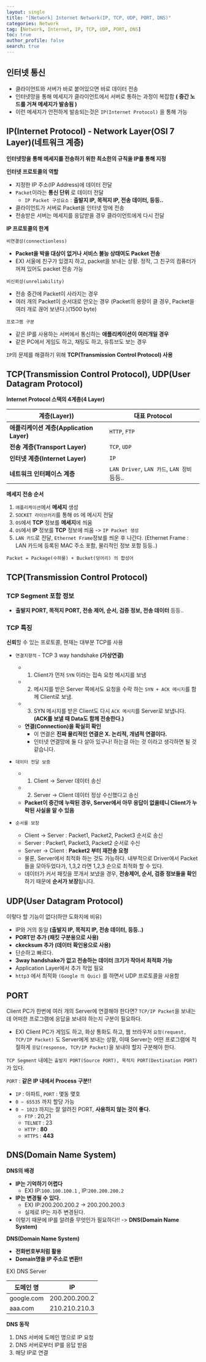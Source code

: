 ```yaml
---
layout: single
title: "[Network] Internet Network(IP, TCP, UDP, PORT, DNS)"
categories: Network
tag: [Network, Internet, IP, TCP, UDP, PORT, DNS]
toc: true
author_profile: false
search: true
---
```


## 인터넷 통신

- 클라이언트와 서버가 바로 붙어있으면 바로 데이터 전송
- 인터넷망을 통해 메세지가 클라이언트에서 서버로 통하는 과정이 복잡함 **( 중간 노드를 거쳐 메세지가 발송됨 )**
- 이런 메세지가 안전하게 발송되는것은 `IP(Internet Protocol)` 을 통해 가능

## IP(Internet Protocol) -  Network Layer(OSI 7 Layer)(네트워크 계층)

**인터넷망을 통해 메세지를 전송하기 위한 최소한의 규칙을 IP를 통해 지정**

**인터넷 프로토콜의 역할**
- 지정한 IP 주소(IP Address)에 데이터 전달
- `Packet`이라는 **통신 단위** 로 데이터 전달
  - `IP Packet 구성요소` : **출발지 IP, 목적지 IP, 전송 데이터, 등등..**
- 클라이언트가 서버로 Packet을 인터넷 망에 전송 
- 전송받은 서버는 메세지를 응답받을 경우 클라이언트에게 다시 전달

**IP 프로토콜의 한계**

`비연결성(connectionless)`
- **Packet을 박을 대상이 없거나 서비스 불능 상태여도 Packet 전송**
- EX) 서울에 친구가 있겠지 하고, packet을 보내는 상황. 정작, 그 친구의 컴퓨터가 꺼져 있어도 packet 전송 가능

`비신뢰성(unreliability)`
- 전송 중간에 Packet이 사라지는 경우
- 여러 개의 Packet이 순서대로 안오는 경우 (Packet의 용량이 클 경우, Packet을 여러 개로 끊어 보낸다.)(1500 byte)

`프로그램 구분`
- 같은 IP를 사용하는 서버에서 통신하는 **애플리케이션이 여러개일 경우**
- 같은 PC에서 게임도 하고, 채팅도 하고, 유튜브도 보는 경우

`IP`의 문제를 해결하기 위해 **TCP(Transmission Control Protocol) 사용**

## TCP(Transmission Control Protocol), UDP(User Datagram Protocol)

**Internet Protocol 스택의 4계층(4 Layer)**

| 계층(Layer)) | 대표 Protocol |
|---|---|
| **애플리케이션 계층(Application Layer)** | `HTTP`, `FTP` |
| **전송 계층(Transport Layer)** | `TCP`, `UDP` |
| **인터넷 계층(Internet Layer)** | `IP` |
| **네트워크 인터페이스 계층** | `LAN Driver`, `LAN 카드`, `LAN 장비` 등등.. |

**메세지 전송 순서**

1. `애플리케이션`에서 **메세지** 생성 
2. `SOCKET 라이브러리`를 통해 `OS` 에 메시지 전달
3. `OS`에서 **TCP** 정보를 **메세지**에 씌움
4. `OS`에서 **IP** 정보를 **TCP** 정보에 씌움 -> `IP Packet 생성`
5. `LAN 카드`로 전달, `Ethernet Frame`정보를 씌운 후 나간다. (Ethernet Frame : LAN 카드에 등록된 MAC 주소 포함, 물리적인 정보 포함 등등..)

`Packet = Package(수하물) + Bucket(덩어리) 의 합성어`

## TCP(Transmission Control Protocol)

### TCP Segment 포함 정보

- **출발지 PORT, 목적지 PORT, 전송 제어, 순서, 검증 정보, 전송 데이터** 등등..

### TCP 특징

**신뢰**할 수 있는 프로토콜, 현재는 대부분 TCP를 사용

- `연결지향적` - TCP 3 way handshake **(가상연결)**
  - 1. Client가 먼저 `SYN` 이라는 접속 요청 메시지를 보냄
  - 2. 메시지를 받은 Server 쪽에서도 요청을 수락 하는 `SYN + ACK 메시지`를 함께 Client로 보냄.
  - 3. SYN 메시지를 받은 Client도 다시 `ACK 메시지`를 Server로 보냅니다. **(ACK를 보낼 때 Data도 함께 전송한다.)**
  - **연결(Connection)을 확실히 확인**
    - 이 연결은 **진짜 물리적인 연결은 X. 논리적, 개념적 연결이다.**
    - 인터넷 연결망에 둘 다 살아 있구나! 하는걸 아는 것 이라고 생각하면 될 것 같습니다.

- `데이터 전달 보증` 
  - 1. Client -> Server 데이터 송신
  - 2. Server -> Client 데이터 정상 수신했다고 송신
  - **Packet이 중간에 누락된 경우, Server에서 아무 응답이 없을테니 Client가 누락된 사실을 알 수 있음**
  
- `순서를 보장`
  - Client -> Server : Packet1, Packet2, Packet3 순서로 송신
  - Server : Packet1, Packet3, Packet2 순서로 수신
  - Server -> Client : **Packet2 부터 재전송 요청**
  - 물론, Server에서 최적화 하는 것도 가능하다. 내부적으로 Driver에서 Packet들을 모아두었다가, 1,3,2 라면 1,2,3 순으로 최적화 할 수 있다. 
  - 데이터가 커서 패킷을 쪼개서 보냈을 경우, **전송제어, 순서, 검증 정보들을 확인**하기 때문에 **순서가 보장**됩니다.

## UDP(User Datagram Protocol)

이렇다 할 기능이 없다(하얀 도화지에 비유)

- IP와 거의 동일 **(출발지 IP, 목적지 IP, 전송 데이터, 등등..)**
- **PORT만 추가 (패킷 구분용으로 사용)**
- **ckecksum 추가 (데이터 확인용으로 사용)**
- 단순하고 빠르다.
- **3way handshake가 없고 전송하는 데이터 크기가 작아서 최적화 가능**
- Application Layer에서 추가 작업 필요
- `http3` 에서 최적화 `(Google 의 Quic)` 를 하면서 UDP 프로토콜을 사용함

## PORT

Client PC가 한번에 여러 개의 Server에 연결해야 한다면? `TCP/IP Packet`을 보내는데 어떠한 프로그램에 응답을 보내야 하는지 구분이 필요하다.
- EX) Client PC가 게임도 하고, 화상 통화도 하고, 웹 브라우저 `요청(request, TCP/IP Packet)` 도 Server에게 보내는 상황, 이때 Server는 어떤 프로그램에 적절하게 `응답(response, TCP/IP Packet)`을 보내야 할지 구분해야 한다.

`TCP Segment` 내에는 `출발지 PORT(Source PORT), 목적지 PORT(Destination PORT)`가 있다.

`PORT` : **같은 IP 내에서 Process 구분!!**
- `IP` : 아파트, `PORT` : 몇동 몇호
- `0 ~ 65535` 까지 할당 가능
- `0 ~ 1023` 까지는 잘 알려진 PORT, **사용하지 않는 것이 좋다.**
  - `FTP` : 20,21
  - `TELNET` : 23
  - `HTTP` : **80**
  - `HTTPS` : **443**

## DNS(Domain Name System)

**DNS의 배경**
- **IP는 기억하기 어렵다**
  - EX) IP:`100.100.100.1` , IP:`200.200.200.2`
- **IP는 변경될 수 있다.**
  - EX) IP:200.200.200.2 -> 200.200.200.3
  - 실제로 IP는 자주 변경된다.
- 이렇기 때문에 IP를 알려줄 무엇인가 필요하다!! -> **DNS(Domain Name System)** 

**DNS(Domain Name System)**
- **전화번호부처럼 활용**
- **Domain명을 IP 주소로 변환!!**

EX) DNS Server

| 도메인 명 | IP |
|---|---|
| google.com | 200.200.200.2 |
| aaa.com | 210.210.210.3 |

**DNS 동작**

1. DNS 서버에 도메인 명으로 IP 요청
2. DNS 서버로부터 IP를 응답 받음
3. 해당 IP로 연결
